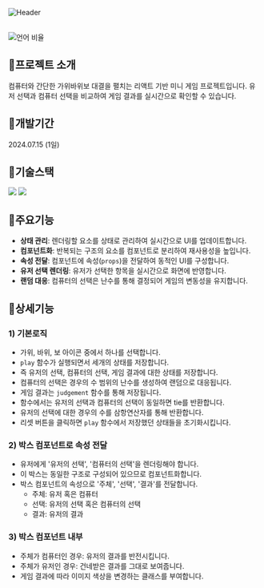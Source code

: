 ![Header](https://capsule-render.vercel.app/api?type=rect&color=1e235a&text=Rock%20Paper%20Scissor&desc=컴퓨터와%20대결!%20가위바위보%20게임%20미니%20프로젝트&section=header&height=250&fontColor=ffffff&fontSize=60&fontAlignY=45&descAlignY=67&descSize=30)
<br><br>

![언어 비율](https://github-readme-stats.vercel.app/api/top-langs/?username={seongyurim}&repo={rock-paper-scissors-2024}&layout=compact)

## 📍프로젝트 소개
컴퓨터와 간단한 가위바위보 대결을 펼치는 리액트 기반 미니 게임 프로젝트입니다. 유저 선택과 컴퓨터 선택을 비교하여 게임 결과를 실시간으로 확인할 수 있습니다.

## 📍개발기간
2024.07.15 (1일)

## 📍기술스택
<div>
	<img src="https://img.shields.io/badge/React-61DAFB?style=for-the-badge&logo=react&logoColor=black">
	<img src="https://img.shields.io/badge/CSS-1572B6?style=for-the-badge&logo=css3&logoColor=white"> 
</div>

## 📍주요기능
- **상태 관리**: 렌더링할 요소를 상태로 관리하여 실시간으로 UI를 업데이트합니다.
- **컴포넌트화**: 반복되는 구조의 요소를 컴포넌트로 분리하여 재사용성을 높입니다.
- **속성 전달**: 컴포넌트에 속성(`props`)을 전달하여 동적인 UI를 구성합니다.
- **유저 선택 렌더링**: 유저가 선택한 항목을 실시간으로 화면에 반영합니다.
- **랜덤 대응**: 컴퓨터의 선택은 난수를 통해 결정되어 게임의 변동성을 유지합니다.

## 📍상세기능
### 1) 기본로직
- 가위, 바위, 보 아이콘 중에서 하나를 선택합니다.
- `play` 함수가 실행되면서 세개의 상태를 저장합니다.
- 즉 유저의 선택, 컴퓨터의 선택, 게임 결과에 대한 상태를 저장합니다.
- 컴퓨터의 선택은 경우의 수 범위의 난수를 생성하여 랜덤으로 대응됩니다.
- 게임 결과는 `judgement` 함수를 통해 저장됩니다.
- 함수에서는 유저의 선택과 컴퓨터의 선택이 동일하면 tie를 반환합니다.
- 유저의 선택에 대한 경우의 수를 삼항연산자를 통해 반환합니다.
- 리셋 버튼을 클릭하면 `play` 함수에서 저장했던 상태들을 초기화시킵니다.

### 2) 박스 컴포넌트로 속성 전달
- 유저에게 '유저의 선택', '컴퓨터의 선택'을 렌더링해야 합니다.
- 이 박스는 동일한 구조로 구성되어 있으므로 컴포넌트화합니다.
- 박스 컴포넌트의 속성으로 '주체', '선택', '결과'를 전달합니다.
	- 주체: 유저 혹은 컴퓨터
 	- 선택: 유저의 선택 혹은 컴퓨터의 선택
	- 결과: 유저의 결과

### 3) 박스 컴포넌트 내부
+ 주체가 컴퓨터인 경우: 유저의 결과를 반전시킵니다.
+ 주체가 유저인 경우: 건네받은 결과를 그대로 보여줍니다.
+ 게임 결과에 따라 이미지 색상을 변경하는 클래스를 부여합니다.
